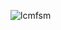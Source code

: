 ![lcmfsm](https://github.com/subpar557/VHDL_Assignment/assets/159637302/904242df-99bf-4f5b-81d8-4f89b4e9b6cc)
